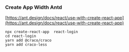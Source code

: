 ### Create App Width Antd

[https://ant.design/docs/react/use-with-create-react-app](https://ant.design/docs/react/use-with-create-react-app)

```
npx create-react-app  react-login
cd react-login
yarn add @craco/craco
yarn add craco-less
```
